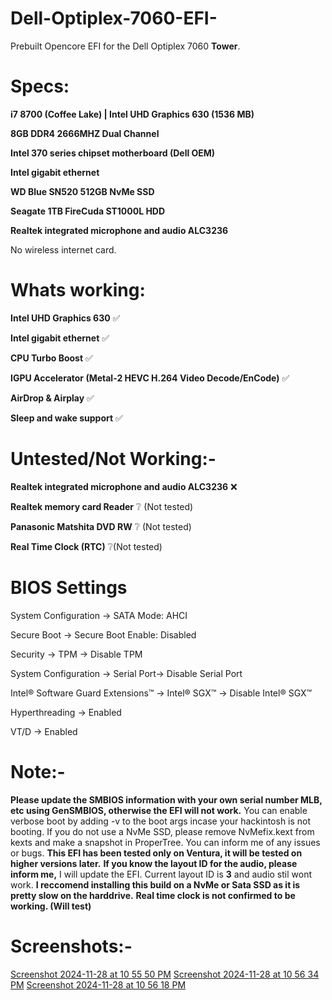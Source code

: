 # Dell-Optiplex-7060-EFI-
Prebuilt Opencore EFI for the Dell Optiplex 7060 **Tower**.

# Specs:
**i7 8700 (Coffee Lake)
| Intel UHD Graphics 630 (1536 MB)**

**8GB DDR4 2666MHZ Dual Channel**

**Intel 370 series chipset motherboard (Dell OEM)**

**Intel gigabit ethernet**

**WD Blue SN520 512GB NvMe SSD**

**Seagate 1TB FireCuda ST1000L HDD**

**Realtek integrated microphone and audio ALC3236**

No wireless internet card.


# Whats working:
**Intel UHD Graphics 630** ✅

**Intel gigabit ethernet** ✅

**CPU Turbo Boost** ✅

**IGPU Accelerator (Metal-2 HEVC H.264 Video Decode/EnCode)** ✅

**AirDrop & Airplay** ✅

**Sleep and wake support** ✅

# Untested/Not Working:-
**Realtek integrated microphone and audio ALC3236** ❌

**Realtek memory card Reader** ❔ (Not tested)

**Panasonic Matshita DVD RW** ❔ (Not tested)

**Real Time Clock (RTC)** ❔(Not tested) 

# BIOS Settings 
System Configuration → SATA Mode: AHCI

Secure Boot → Secure Boot Enable: Disabled

Security → TPM → Disable TPM

System Configuration → Serial Port→ Disable Serial Port

Intel® Software Guard Extensions™ → Intel® SGX™ → Disable Intel® SGX™

Hyperthreading → Enabled

VT/D → Enabled



# Note:-

**Please update the SMBIOS information with your own serial number MLB, etc using GenSMBIOS, otherwise the EFI will not work.**
You can enable verbose boot by adding -v to the boot args incase your hackintosh is not booting.
If you do not use a NvMe SSD, please remove NvMefix.kext from kexts and make a snapshot in ProperTree.
You can inform me of any issues or bugs.
**This EFI has been tested only on Ventura, it will be tested on higher versions later.**
**If you know the layout ID for the audio, please inform me,** I will update the EFI. Current layout ID is **3** and audio stil wont work.
**I reccomend installing this build on a NvMe or Sata SSD as it is pretty slow on the harddrive.**
**Real time clock is not confirmed to be working. (Will test)**


# Screenshots:-

[Screenshot 2024-11-28 at 10 55 50 PM](https://github.com/user-attachments/assets/ecba341c-aa8c-4529-a7e8-52c9b64fbbbf)
[Screenshot 2024-11-28 at 10 56 34 PM](https://github.com/user-attachments/assets/6ceb19c5-44a2-47fc-ab58-796ccc9153ef)
[Screenshot 2024-11-28 at 10 56 18 PM](https://github.com/user-attachments/assets/c383607d-b458-47ff-b7e0-c2da2b46e753)




